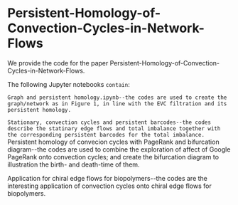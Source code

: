 # Persistent-Homology-of-Convection-Cycles-in-Network-Flows
We provide the code for the paper Persistent-Homology-of-Convection-Cycles-in-Network-Flows. 

The following Jupyter notebooks `contain`:

`Graph and persistent homology.ipynb--the codes are used to create the graph/network as in Figure 1, in line with the EVC filtration and its persistent homology.`

`Stationary, convection cycles and persistent barcodes--the codes describe the statinary edge flows and total imbalance together with the corresponding persistent barcodes for the total imbalance.
`
Persistent homology of convecion cycles with PageRank and bifurcation diagram--the codes are used to combine the exploration of affect of Google PageRank onto convection cycles; and create the bifurcation diagram to  illustration the birth- and death-time of them.

Application for chiral edge flows for biopolymers--the codes are the interesting application of convection cycles onto chiral edge flows for biopolymers.`
`
